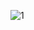 ![1](https://user-images.githubusercontent.com/81389688/212016435-dab11d71-be86-4e62-97d5-42ccea6fa6df.png)


